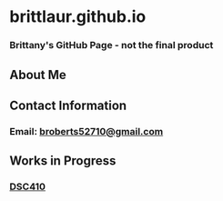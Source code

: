 # brittlaur.github.io

### Brittany's GitHub Page - not the final product

## About Me

## Contact Information
### Email: broberts52710@gmail.com

## Works in Progress
### <a href="https://github.com/brittlaur/DSC410">DSC410</a>

